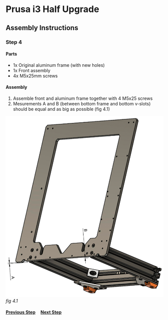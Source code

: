 # Prusa i3 Half Upgrade

## Assembly Instructions

### Step 4

#### Parts

* 1x Original aluminum frame (with new holes)
* 1x Front assembly
* 4x M5x25mm screws

#### Assembly

1.  Assemble front and aluminum frame together with 4 M5x25 screws
1.  Mesurements A and B (between bottom frame and bottom v-slots) should be equal and as big as possible (fig 4.1)

![](img/fig4.1.png)\
*fig 4.1*

#### [Previous Step](step03.md) &nbsp;&nbsp;&nbsp; [Next Step](step05.md)